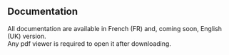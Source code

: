Documentation
-------------

All documentation are available in French (FR) and, coming soon, English (UK) version.<br>
Any pdf viewer is required to open it after downloading. 
